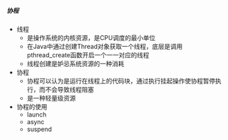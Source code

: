 ##### 协程

- 线程
  - 是操作系统的内核资源，是CPU调度的最小单位
  - 在Java中通过创建Thread对象获取一个线程，底层是调用pthread_create函数开启一个一一对应的线程
  - 线程创建是妒忌系统资源的一种消耗
- 协程
  - 协程可以认为是运行在线程上的代码块，通过执行挂起操作使协程暂停执行，而不会导致线程阻塞
  - 是一种轻量级资源
- 协程的使用
  - launch
  - async
  - suspend

